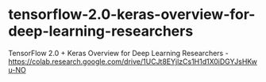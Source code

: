 # tensorflow-2.0-keras-overview-for-deep-learning-researchers
TensorFlow 2.0 + Keras Overview for Deep Learning Researchers - https://colab.research.google.com/drive/1UCJt8EYjlzCs1H1d1X0iDGYJsHKwu-NO
